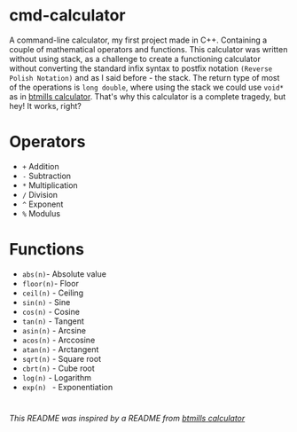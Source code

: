 # cmd-calculator

A command-line calculator, my first project made in C++. Containing a couple of mathematical operators and functions. This calculator was written without using stack, as a challenge to create a functioning calculator without converting the standard infix syntax to postfix notation `(Reverse Polish Notation)` and as I said before - the stack. The return type of most of the operations is `long double`, where using the stack we could use `void*` as in [btmills calculator](https://github.com/btmills/calculator). That's why this calculator is a complete tragedy, but hey! It works, right?

# Operators

* `+` Addition
* `-` Subtraction
* `*` Multiplication
* `/` Division
* `^` Exponent
* `%` Modulus

# Functions

* `abs(n)`- Absolute value
* `floor(n)`- Floor
* `ceil(n)` - Ceiling
* `sin(n)` - Sine
* `cos(n)` - Cosine
* `tan(n)` - Tangent
* `asin(n)` - Arcsine
* `acos(n)` - Arccosine
* `atan(n)` - Arctangent
* `sqrt(n)` - Square root
* `cbrt(n)` - Cube root
* `log(n)` - Logarithm
* `exp(n) ` - Exponentiation 
#
###### This README was inspired by a README from [btmills calculator](https://github.com/btmills/calculator)
